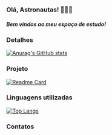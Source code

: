 ### Olá, Astronautas! 🖖👩‍🚀

##### Bem vindos ao meu espaço de estudo!

### Detalhes

[![Anurag's GitHub stats](https://github-readme-stats.vercel.app/api?username=LilianMS&show_icons=true&theme=dark)](https://github.com/anuraghazra/github-readme-stats)

### Projeto

[![Readme Card](https://github-readme-stats.vercel.app/api/pin/?username=LilianMS&repo=Tik-Tok-JornadaDev-Project&theme=dark)](https://github.com/anuraghazra/github-readme-stats)

### Linguagens utilizadas

[![Top Langs](https://github-readme-stats.vercel.app/api/top-langs/?username=LilianMS&layout=compact)](https://github.com/anuraghazra/github-readme-stats)

### Contatos
<!--
**LilianMS/LilianMS** is a ✨ _special_ ✨ repository because its `README.md` (this file) appears on your GitHub profile.

Here are some ideas to get you started:

- 🔭 I’m currently working on ...
- 🌱 I’m currently learning ...
- 👯 I’m looking to collaborate on ...
- 🤔 I’m looking for help with ...
- 💬 Ask me about ...
- 📫 How to reach me: ...
- 😄 Pronouns: ...
- ⚡ Fun fact: ...
-->
